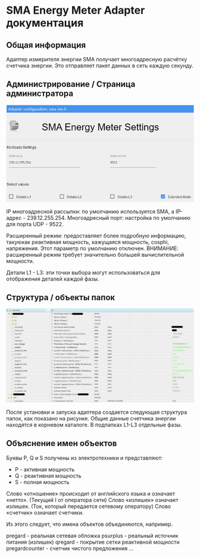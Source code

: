 
# SMA Energy Meter Adapter документация

## Общая информация

Адаптер измерителя энергии SMA получает многоадресную расчётку счетчика энергии. Это отправляет пакет данных в сеть каждую секунду.

## Администрирование / Страница администратора
![Adapter_admin_konfiguration](IMG/adminpage.png)

IP многоадресной рассылки: по умолчанию используется SMA, а IP-адрес - 239.12.255.254.
Многоадресный порт: настройка по умолчанию для порта UDP - 9522.

Расширенный режим: предоставляет более подробную информацию, такую ​​как реактивная мощность, кажущаяся мощность, cosphi, напряжения. Этот параметр по умолчанию отключен.
ВНИМАНИЕ: расширенный режим требует значительно большей вычислительной мощности.

Детали L1 - L3: эти точки выбора могут использоваться для отображения деталей каждой фазы.

## Структура / объекты папок
![Adapter_uebersicht](IMG/overview.png)

После установки и запуска адаптера создается следующая структура папок, как показано на рисунке. Общие данные счетчика энергии находятся в корневом каталоге. В подпапках L1-L3 отдельные фазы.

## Объяснение имен объектов
Буквы P, Q и S получены из электротехники и представляют:
* P - активная мощность
* Q - реактивная мощность
* S - полная мощность

Слово «отношение» происходит от английского языка и означает «нетто». (Текущий I от оператора сети)
Слово «излишек» означает излишек. (Ток, который передается сетевому оператору)
Слово «счетчик» означает счетчики.

Из этого следует, что имена объектов объединяются, например.

pregard - реальная сетевая обложка
psurplus - реальный источник питания (излишек)
qregard - покрытие сетки реактивной мощности
pregardcounter - счетчик чистого предложения
...
